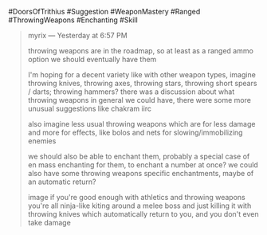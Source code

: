 
#DoorsOfTrithius #Suggestion #WeaponMastery #Ranged #ThrowingWeapons #Enchanting #Skill 

> myrix — Yesterday at 6:57 PM
> 
> throwing weapons are in the roadmap, so at least as a ranged ammo option we should eventually have them
> 
> I'm hoping for a decent variety like with other weapon types, imagine throwing knives, throwing axes, throwing stars, throwing short spears / darts; throwing hammers?
> there was a discussion about what throwing weapons in general we could have, there were some more unusual suggestions like chakram iirc
> 
> also imagine less usual throwing weapons which are for less damage and more for effects, like bolos and nets for slowing/immobilizing enemies
> 
> we should also be able to enchant them, probably a special case of en mass enchanting for them, to enchant a number at once?
> we could also have some throwing weapons specific enchantments, maybe of an automatic return?
> 
> image if you're good enough with athletics and throwing weapons you're all ninja-like kiting around a melee boss and just killing it with throwing knives which automatically return to you, and you don't even take damage
